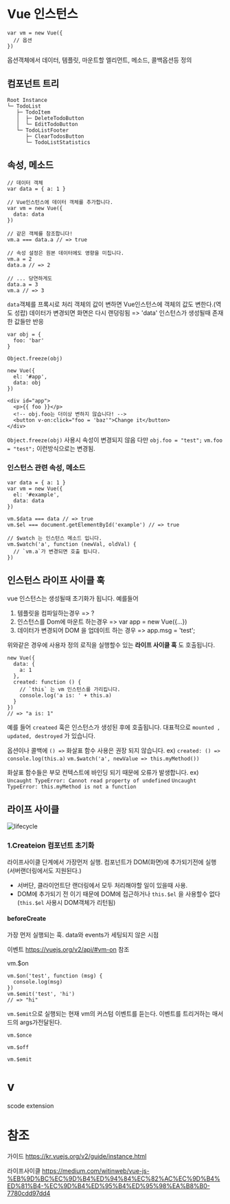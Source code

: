 # Vue 인스턴스

```
var vm = new Vue({
  // 옵션
})
```

옵션객체에서 데이터, 템플릿, 마운트할 엘리먼트, 메소드, 콜백옵션등 정의

## 컴포넌트 트리

```
Root Instance
└─ TodoList
   ├─ TodoItem
   │  ├─ DeleteTodoButton
   │  └─ EditTodoButton
   └─ TodoListFooter
      ├─ ClearTodosButton
      └─ TodoListStatistics
```

## 속성, 메소드

```
// 데이터 객체
var data = { a: 1 }

// Vue인스턴스에 데이터 객체를 추가합니다.
var vm = new Vue({
  data: data
})

// 같은 객체를 참조합니다!
vm.a === data.a // => true

// 속성 설정은 원본 데이터에도 영향을 미칩니다.
vm.a = 2
data.a // => 2

// ... 당연하게도
data.a = 3
vm.a // => 3
```

`data`객체를 프록시로 처리
객체의 값이 변하면 Vue인스턴스에 객체의 값도 변한다.(역도 성랍)
데이터가 변경되면 화면은 다시 랜덩링됨 => 'data' 인스턴스가 생성될때 존재한 값들만 반응

```
var obj = {
  foo: 'bar'
}

Object.freeze(obj)

new Vue({
  el: '#app',
  data: obj
})
```

```
<div id="app">
  <p>{{ foo }}</p>
  <!-- obj.foo는 더이상 변하지 않습니다! -->
  <button v-on:click="foo = 'baz'">Change it</button>
</div>
```

`Object.freeze(obj)` 사용시 속성이 변경되지 않음
다만 `obj.foo = "test";` `vm.foo = "test";` 이런방식으로는 변경됨.

### 인스턴스 관련 속성, 메소드

```
var data = { a: 1 }
var vm = new Vue({
  el: '#example',
  data: data
})

vm.$data === data // => true
vm.$el === document.getElementById('example') // => true

// $watch 는 인스턴스 메소드 입니다.
vm.$watch('a', function (newVal, oldVal) {
  // `vm.a`가 변경되면 호출 됩니다.
})
```

## 인스턴스 라이프 사이클 훅

vue 인스턴스는 생성될때 초기화가 됩니다. 예를들어

1. 템플릿을 컴파일하는경우 => ?
1. 인스턴스를 Dom에 마운트 하는경우 => var app = new Vue({...})
1. 데이터가 변경되어 DOM 을 업데이트 하는 경우 => app.msg = 'test';

위와같은 경우에 사용자 정의 로직을 실행할수 있는 **라이프 사이클 훅** 도 호출됩니다.

```
new Vue({
  data: {
    a: 1
  },
  created: function () {
    // `this` 는 vm 인스턴스를 가리킵니다.
    console.log('a is: ' + this.a)
  }
})
// => "a is: 1"
```

예를 들어 `createed` 훅은 인스턴스가 생성된 후에 호출됩니다.
대표적으로 `mounted , updated, destroyed` 가 있습니다.

옵션이나 콜백에 `() =>` 화살표 함수 사용은 권장 되지 않습니다.
ex)
`created: () => console.log(this.a)`
`vm.$watch('a', newValue => this.myMethod())`

화살표 함수들은 부모 컨텍스트에 바인딩 되기 때문에 오류가 발생합니다.
ex)
`Uncaught TypeError: Cannot read property of undefined`
`Uncaught TypeError: this.myMethod is not a function`

## 라이프 사이클

![lifecycle](imgifecycle.png)

### 1.Createion 컴포넌트 초기화

라이프사이클 단계에서 가장먼저 실행. 컴포넌트가 DOM(화면)에 추가되기전에 실행(서버랜더링에서도 지원된다.)

- 서버단, 클라이언트단 랜더링에서 모두 처리해야할 일이 있을때 사용.
- DOM에 추가되기 전 이기 때문에 DOM에 접근하거나 `this.$el` 을 사용할수 없다
  (`this.$el` 사용시 DOM객체가 리턴됨)

#### beforeCreate

가장 먼저 실행되는 훅. data와 events가 세팅되지 않은 시점

이벤트 https://vuejs.org/v2/api/#vm-on 참조

vm.\$on

```
vm.$on('test', function (msg) {
  console.log(msg)
})
vm.$emit('test', 'hi')
// => "hi"
```

`vm.$emit`으로 실행되는 현재 vm의 커스텀 이벤트를 듣는다. 이벤트를 트리거하는 매서드의 args가전달된다.

```
vm.$once
```

```
vm.$off

```

```
vm.$emit

```

# v

scode extension

# 참조

가이드
https://kr.vuejs.org/v2/guide/instance.html

라이프사이클
https://medium.com/witinweb/vue-js-%EB%9D%BC%EC%9D%B4%ED%94%84%EC%82%AC%EC%9D%B4%ED%81%B4-%EC%9D%B4%ED%95%B4%ED%95%98%EA%B8%B0-7780cdd97dd4

```

```
